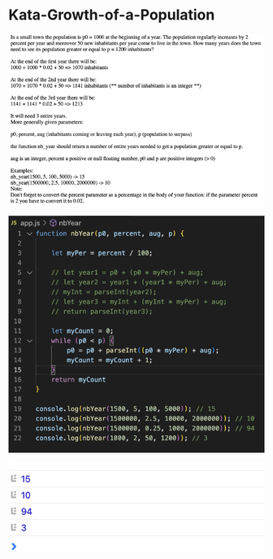 # Kata-Growth-of-a-Population

![screen image](pic.png)

![code image](code.png)

![console image](con.png)